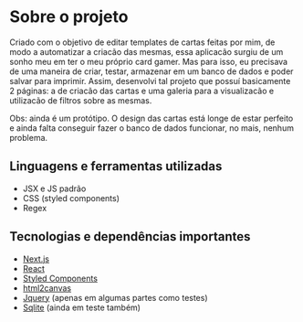 # Sobre o projeto
Criado com o objetivo de editar templates de cartas feitas por mim, de modo a automatizar a criacão das mesmas, essa aplicacão surgiu de um sonho meu em ter o meu próprio card gamer. Mas para isso, eu precisava de uma maneira de criar, testar, armazenar em um banco de dados e poder salvar para imprimir. Assim, desenvolvi tal projeto que possuí basicamente 2 páginas: a de criacão das cartas e uma galeria para a visualizacão e utilizacão de filtros sobre as mesmas. 
<p> Obs: ainda é um protótipo. O design das cartas está longe de estar perfeito e ainda falta conseguir fazer o banco de dados funcionar, no mais, nenhum problema. </p> 

## Linguagens e ferramentas utilizadas
- JSX e JS padrão
- CSS (styled components)
- Regex
## Tecnologias e dependências importantes
- [Next.js](https://nextjs.org/)
- [React](https://reactjs.org)
- [Styled Components](https://styled-components.com/)
- [html2canvas](https://github.com/niklasvh/html2canvas)
- [Jquery](https://jquery.com/) (apenas em algumas partes como testes)
- [Sqlite](https://www.sqlite.org/index.html) (ainda em teste também)
